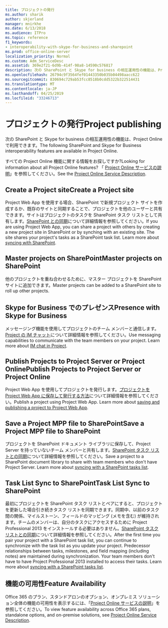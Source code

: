 ```yaml
---
title: プロジェクトの発行
ms.author: sharik
author: skjerland
manager: mnirkhe
ms.date: 6/13/2018
ms.audience: ITPro
ms.topic: reference
f1_keywords:
- interoperability-with-skype-for-business-and-sharepoint
ms.prod: office-online-server
localization_priority: Normal
ms.custom: Adm_ServiceDesc
ms.assetid: 369e2f21-6d9b-414f-98a8-14590c576817
description: 次の SharePoint と Skype for business の相互運用性の機能は、Project Online で利用できます。
ms.openlocfilehash: 26794c9f3564fef01443350b035b04498aacc622
ms.sourcegitcommit: 830694c729ab53fcc8518b0cdd5322b322514431
ms.translationtype: MT
ms.contentlocale: ja-JP
ms.lasthandoff: 04/25/2019
ms.locfileid: "33246713"
---
```

# <a name="project-publishing"></a><span data-ttu-id="098d7-103">プロジェクトの発行</span><span class="sxs-lookup"><span data-stu-id="098d7-103">Project publishing</span></span>

<span data-ttu-id="098d7-104">次の SharePoint と Skype for business の相互運用性の機能は、Project Online で利用できます。</span><span class="sxs-lookup"><span data-stu-id="098d7-104">The following SharePoint and Skype for Business interoperability features are available in Project Online.</span></span>
  
<span data-ttu-id="098d7-105">すべての Project Online 機能に関する情報をお探しですか?</span><span class="sxs-lookup"><span data-stu-id="098d7-105">Looking for information about all Project Online features?</span></span> <span data-ttu-id="098d7-106">「 [Project Online サービスの説明](project-online-service-description.md)」を参照してください。</span><span class="sxs-lookup"><span data-stu-id="098d7-106">See the [Project Online Service Description](project-online-service-description.md).</span></span>
  
## <a name="create-a-project-site"></a><span data-ttu-id="098d7-107">Create a Project site</span><span class="sxs-lookup"><span data-stu-id="098d7-107">Create a Project site</span></span>
<span data-ttu-id="098d7-108"><a name="bkmk_CreateProjectsite"> </a></span><span class="sxs-lookup"><span data-stu-id="098d7-108"></span></span>

<span data-ttu-id="098d7-p102">Project Web App を使用する場合、SharePoint で新規プロジェクト サイトを作成するか、既存のサイトと同期することで、プロジェクトを他のユーザーと共有できます。サイトはプロジェクトのタスクを SharePoint タスク リストとして共有します。[SharePoint との同期](https://go.microsoft.com/fwlink/p/?LinkId=271352)について詳細情報を参照してください。</span><span class="sxs-lookup"><span data-stu-id="098d7-p102">If you are using Project Web App, you can share a project with others by creating a new project site in SharePoint or by synching with an existing site. The site shares your project's tasks as a SharePoint task list. Learn more about [syncing with SharePoint](https://go.microsoft.com/fwlink/p/?LinkId=271352).</span></span>
  
## <a name="master-projects-on-sharepoint"></a><span data-ttu-id="098d7-112">Master projects on SharePoint</span><span class="sxs-lookup"><span data-stu-id="098d7-112">Master projects on SharePoint</span></span>
<span data-ttu-id="098d7-113"><a name="bkmk_MasterprojectsonSharePoint"> </a></span><span class="sxs-lookup"><span data-stu-id="098d7-113"></span></span>

<span data-ttu-id="098d7-114">他のプロジェクトを重ね合わせるために、マスター プロジェクトを SharePoint サイトに追加できます。</span><span class="sxs-lookup"><span data-stu-id="098d7-114">Master projects can be added to a SharePoint site to roll up other projects.</span></span> 
  
## <a name="presence-with-skype-for-business"></a><span data-ttu-id="098d7-115">Skype for Business でのプレゼンス</span><span class="sxs-lookup"><span data-stu-id="098d7-115">Presence with Skype for Business</span></span>
<span data-ttu-id="098d7-116"><a name="bkmk_PresencewithLync"> </a></span><span class="sxs-lookup"><span data-stu-id="098d7-116"></span></span>

<span data-ttu-id="098d7-p103">メッセージング機能を使用してプロジェクトのチーム メンバーと通信します。[Project の IM チャット](https://go.microsoft.com/fwlink/p/?LinkId=271351)について詳細情報を参照してください。</span><span class="sxs-lookup"><span data-stu-id="098d7-p103">Use messaging capabilities to communicate with the team members on your project. Learn more about [IM chat in Project](https://go.microsoft.com/fwlink/p/?LinkId=271351).</span></span>
  
## <a name="publish-projects-to-project-server-or-project-online"></a><span data-ttu-id="098d7-119">Publish Projects to Project Server or Project Online</span><span class="sxs-lookup"><span data-stu-id="098d7-119">Publish Projects to Project Server or Project Online</span></span>
<span data-ttu-id="098d7-120"><a name="bkmk_PublishProjectstoServerOnline"> </a></span><span class="sxs-lookup"><span data-stu-id="098d7-120"></span></span>

<span data-ttu-id="098d7-p104">Project Web App を使用してプロジェクトを発行します。[プロジェクトを Project Web App に保存して発行する方法](https://go.microsoft.com/fwlink/p/?LinkId=271354)について詳細情報を参照してください。</span><span class="sxs-lookup"><span data-stu-id="098d7-p104">Publish a project using Project Web App. Learn more about [saving and publishing a project to Project Web App](https://go.microsoft.com/fwlink/p/?LinkId=271354).</span></span>
  
## <a name="save-a-project-mpp-file-to-sharepoint"></a><span data-ttu-id="098d7-123">Save a Project MPP file to SharePoint</span><span class="sxs-lookup"><span data-stu-id="098d7-123">Save a Project MPP file to SharePoint</span></span>
<span data-ttu-id="098d7-124"><a name="bkmk_SavefiletoSharePoint"> </a></span><span class="sxs-lookup"><span data-stu-id="098d7-124"></span></span>

<span data-ttu-id="098d7-p105">プロジェクトを SharePoint ドキュメント ライブラリに保存して、Project Server を持っていないチーム メンバーと共有します。[SharePoint タスク リストとの同期](https://go.microsoft.com/fwlink/p/?LinkId=271353)について詳細情報を参照してください。</span><span class="sxs-lookup"><span data-stu-id="098d7-p105">Save a project to a SharePoint document library to share with team members who don't have Project Server. Learn more about [syncing with a SharePoint tasks list](https://go.microsoft.com/fwlink/p/?LinkId=271353).</span></span>
  
## <a name="task-list-sync-to-sharepoint"></a><span data-ttu-id="098d7-127">Task List Sync to SharePoint</span><span class="sxs-lookup"><span data-stu-id="098d7-127">Task List Sync to SharePoint</span></span>
<span data-ttu-id="098d7-128"><a name="bkmk_TaskListSynctoSharePoint"> </a></span><span class="sxs-lookup"><span data-stu-id="098d7-128"></span></span>

<span data-ttu-id="098d7-p106">最初にプロジェクトを SharePoint タスク リストとペアにすると、プロジェクトを更新した場合引き続きタスク リストを同期できます。同期中、以前のタスク間の関係、マイルストーン、フィールドのマッピング (メモを含む) が維持されます。チームのメンバーは、自分のタスクにアクセスするために Project Professional 2013 をインストールする必要はありません。[SharePoint タスク リストとの同期](https://go.microsoft.com/fwlink/p/?LinkId=271353)について詳細情報を参照してください。</span><span class="sxs-lookup"><span data-stu-id="098d7-p106">After the first time you pair your project with a SharePoint task list, you can continue to synchronize with the task list as you update your project. Predecessor relationships between tasks, milestones, and field mapping (including notes) are maintained during synchronization. Your team members don't have to have Project Professional 2013 installed to access their tasks. Learn more about [syncing with a SharePoint tasks list](https://go.microsoft.com/fwlink/p/?LinkId=271353).</span></span>
  
## <a name="feature-availability"></a><span data-ttu-id="098d7-133">機能の可用性</span><span class="sxs-lookup"><span data-stu-id="098d7-133">Feature Availability</span></span>
<span data-ttu-id="098d7-134"><a name="bkmk_TaskListSynctoSharePoint"> </a></span><span class="sxs-lookup"><span data-stu-id="098d7-134"></span></span>

<span data-ttu-id="098d7-135">Office 365 のプラン、スタンドアロンのオプション、オンプレミス ソリューション全体の機能の可用性を表示するには、「[Project Online サービスの説明](project-online-service-description.md)」を参照してください。</span><span class="sxs-lookup"><span data-stu-id="098d7-135">To view feature availability across Office 365 plans, standalone options, and on-premise solutions, see [Project Online Service Description](project-online-service-description.md).</span></span>
  

